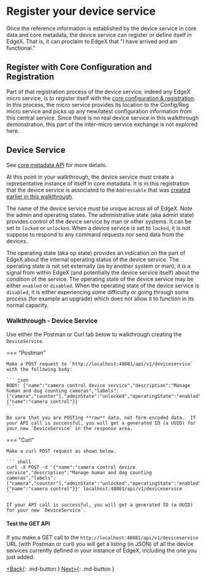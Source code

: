 # Register your device service

Once the reference information is established by the device service in
core data and core metadata, the device service can register or define
itself in EdgeX. That is, it can proclaim to EdgeX that "I have arrived
and am functional."

## Register with Core Configuration and Registration

Part of that registration process of the device service, indeed any
EdgeX micro service, is to register itself with the [core configuration &
registration](../microservices/configuration/Ch-Configuration.md). In this process, the micro service provides its location
to the Config/Reg micro service and picks up any new/latest
configuration information from this central service. Since there is no
real device service in this walkthrough demonstration, this part of the inter-micro
service exchange is not explored here.

## Device Service

See [core metadata API](https://app.swaggerhub.com/apis-docs/EdgeXFoundry1/core-metadata/1.2.1) for more details.

At this point in your walkthrough, the device service must create a representative instance of itself in core
metadata. It is in this registration that the device service is
associated to the `Addressable` that was [created earlier in this walkthrough](./Ch-WalkthroughData.md#walk-through-addressables). 

The name of the device service must be unique across all of EdgeX. Note
the admin and operating states. The administrative state (aka admin
state) provides control of the device service by man or other systems.
It can be set to `locked` or `unlocked`. When a device service is set to
`locked`, it is not suppose to respond to any command requests nor send
data from the devices. 

The operating state (aka op state) provides an
indication on the part of EdgeX about the internal operating status of
the device service. The operating state is not set externally (as by
another system or man), it is a signal from within EdgeX (and
potentially the device service itself) about the condition of the
service. The operating state of the device service may be either `enabled`
or `disabled`. When the operating state of the device service is `disabled`,
it is either experiencing some difficulty or going through some process
(for example an upgrade) which does not allow it to function in its
normal capacity.

### Walkthrough - Device Service

Use either the Postman or Curl tab below to walkthrough creating the `DeviceService`.

=== "Postman"

    Make a POST request to `http://localhost:48081/api/v1/deviceservice` with the following body:

    ``` json
    BODY: {"name":"camera control device service","description":"Manage human and dog counting cameras","labels":["camera","counter"],"adminState":"unlocked","operatingState":"enabled","addressable":  
    {"name":"camera control"}}
    ```

    Be sure that you are POSTing **raw** data, not form-encoded data.  If your API call is successful, you will get a generated ID (a UUID) for your new `DeviceService` in the response area.

=== "Curl"

    Make a curl POST request as shown below.

    ``` shell
    curl -X POST -d '{"name":"camera control device service","description":"Manage human and dog counting cameras","labels":["camera","counter"],"adminState":"unlocked","operatingState":"enabled","addressable": {"name":"camera control"}}' localhost:48081/api/v1/deviceservice
    ```

    If your API call is successful, you will get a generated ID (a UUID) for your new `DeviceService`.

#### Test the GET API
If you make a GET call to the `http://localhost:48081/api/v1/deviceservice` URL (with Postman or curl) you will get a listing (in JSON) of all the device services currently defined
in your instance of EdgeX, including the one you just added.

[<Back](Ch-WalkthroughDeviceProfile.md){: .md-button } [Next>](Ch-WalkthroughProvision.md){: .md-button }
